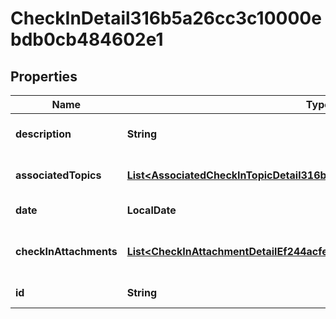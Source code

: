 

# CheckInDetail316b5a26cc3c10000ebdb0cb484602e1


## Properties

| Name | Type | Description | Notes |
|------------ | ------------- | ------------- | -------------|
|**description** | **String** | Description of check-in. |  [optional] |
|**associatedTopics** | [**List&lt;AssociatedCheckInTopicDetail316b5a26cc3c100010a01184c23902ea&gt;**](AssociatedCheckInTopicDetail316b5a26cc3c100010a01184c23902ea.md) | Topics included in a check-in. |  [optional] |
|**date** | **LocalDate** | Date of check-in. |  |
|**checkInAttachments** | [**List&lt;CheckInAttachmentDetailEf244acfe6cf10002ebe92d43a7701d7&gt;**](CheckInAttachmentDetailEf244acfe6cf10002ebe92d43a7701d7.md) | Returns all attachments for the Check-In. |  [optional] |
|**id** | **String** | Id of the instance |  [optional] |



